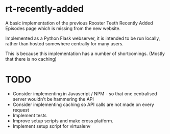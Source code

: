 # rt-recently-added

A basic implementation of the previous Rooster Teeth Recently Added Episodes page which is missing from the new website.

Implemented as a Python Flask webserver, it is intended to be run locally, rather than hosted somewhere centrally for many users.

This is because this implementation has a number of shortcomings. (Mostly that there is no caching)

# TODO

* Consider implementing in Javascript / NPM - so that one centralised server wouldn't be hammering the API
* Consider implementing caching so API calls are not made on every request
* Implement tests
* Improve setup scripts and make cross platform.
* Implement setup script for virtualenv
